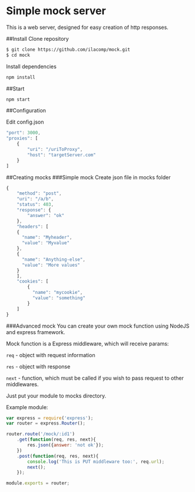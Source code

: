 # Simple mock server
This is a web server, designed for easy creation of http responses.

##Install
Clone repository
```bash
$ git clone https://github.com/ilacomp/mock.git
$ cd mock
```
Install dependencies
```bash
npm install
```

##Start
```bash
npm start
```

##Configuration

Edit config.json 
```js
"port": 3000,
"proxies": [
    {
        "uri": "/uriToProxy",
        "host": "targetServer.com"
    }
]
```
##Creating mocks
###Simple mock
Create json file in mocks folder
```js
{
    "method": "post",
    "uri": "/a/b",
    "status": 403,
    "response": {
        "answer": "ok"
    },
    "headers": [
    {
      "name": "Myheader",
      "value": "Myvalue"
    },
    {
      "name": "Anything-else",
      "value": "More values"
    }
    ],
    "cookies": [
        {
          "name": "mycookie",
          "value": "something"
        }
    ]
}
```
###Advanced mock
You can create your own mock function using NodeJS and express framework.

Mock function is a Express middleware, which will receive params:

`req` - object with request information

`res` - object with response

`next` - function, which must be called if you wish to pass request to other middlewares.

Just put your module to mocks directory.

Example module:

```js
var express = require('express');
var router = express.Router();

router.route('/mock/:id1')
	.get(function(req, res, next){
		res.json({answer: 'not ok'});
	})
	.post(function(req, res, next){
		console.log('This is PUT middleware too:', req.url);
		next();
	});

module.exports = router;
```